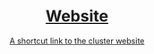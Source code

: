 <div align="center">
  <h1><a href="https://gamingoninsulin.github.io/cluster/" target="_blank">Website</h1>
  <p> A shortcut link to the cluster website</p>
</div>
